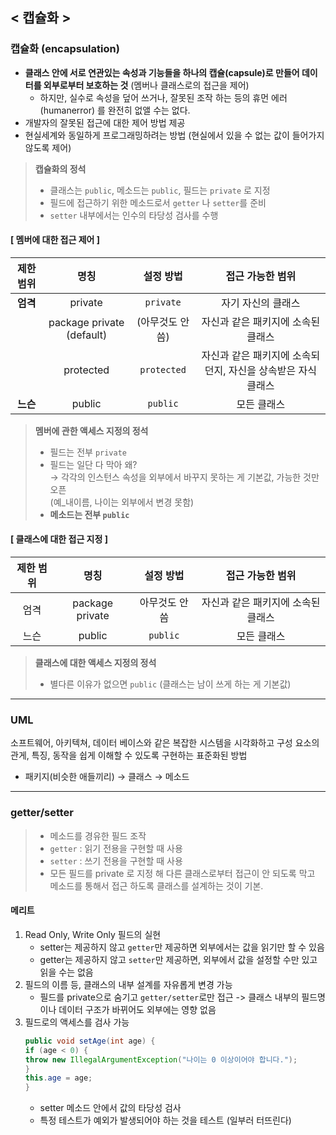 ## < 캡슐화 >

### 캡슐화 (encapsulation)

- **클래스 안에 서로 연관있는 속성과 기능들을 하나의 캡슐(capsule)로 만들어 데이터를 외부로부터 보호하는 것** (멤버나 클래스로의 접근을 제어)
    - 하지만, 실수로 속성을 덮어 쓰거나, 잘못된 조작 하는 등의 휴먼 에러 (humanerror) 를 완전히 없앨 수는 없다.
- 개발자의 잘못된 접근에 대한 제어 방법 제공
- 현실세계와 동일하게 프로그래밍하려는 방법 (현실에서 있을 수 없는 값이 들어가지 않도록 제어)

> **캡슐화의 정석**
>   * 클래스는 `public`, 메소드는 `public`, 필드는 `private` 로 지정
>   * 필드에 접근하기 위한 메소드로서 `getter` 나 `setter`를 준비
>   * `setter` 내부에서는 인수의 타당성 검사를 수행

#### [ 멤버에 대한 접근 제어 ]

| 제한 범위  |            명칭             |    설정 방법    |             접근 가능한 범위              |
|:------:|:-------------------------:|:-----------:|:----------------------------------:|
| **엄격** |          private          |  `private`  |             자기 자신의 클래스             |
|        | package private (default) | (아무것도 안 씀)  |        자신과 같은 패키지에 소속된 클래스         |
|        |         protected         | `protected` | 자신과 같은 패키지에 소속되던지, 자신을 상속받은 자식 클래스 |
| **느슨** |          public           |  `public`   |               모든 클래스               |

> **멤버에 관한 액세스 지정의 정석**
>- 필드는 전부 `private`
>- 필드는 일단 다 막아 왜?  
   → 각각의 인스턴스 속성을 외부에서 바꾸지 못하는 게 기본값, 가능한 것만 오픈  
   (예_내이름, 나이는 외부에서 변경 못함)
> - **메소드는 전부 `public`**

#### [ 클래스에 대한 접근 지정 ]

| 제한 범위 |       명칭        |  설정 방법   |      접근 가능한 범위      |
|:-----:|:---------------:|:--------:|:-------------------:|
|  엄격   | package private | 아무것도 안 씀 | 자신과 같은 패키지에 소속된 클래스 |
|  느슨   |     public      | `public` |       모든 클래스        |

> **클래스에 대한 액세스 지정의 정석**
>- 별다른 이유가 없으면 `public` (클래스는 남이 쓰게 하는 게 기본값)

***

### UML

소프트웨어, 아키텍쳐, 데이터 베이스와 같은 복잡한 시스템을 시각화하고 구성 요소의 관게, 특징, 동작을 쉽게 이해할 수 있도록 구현하는 표준화된 방법

- 패키지(비슷한 애들끼리) → 클래스 → 메소드

***

### getter/setter

> - 메소드를 경유한 필드 조작
>- `getter` : 읽기 전용을 구현할 때 사용
>- `setter` : 쓰기 전용을 구현할 때 사용
>- 모든 필드를 private 로 지정 해 다른 클래스로부터 접근이 안 되도록 막고
   메소드를 통해서 접근 하도록 클래스를 설계하는 것이 기본.

#### 메리트

1. Read Only, Write Only 필드의 실현
    + setter는 제공하지 않고 `getter`만 제공하면 외부에서는 값을 읽기만 할 수 있음
    + getter는 제공하지 않고 `setter`만 제공하면, 외부에서 값을 설정할 수만 있고 읽을 수는 없음
2. 필드의 이름 등, 클래스의 내부 설계를 자유롭게 변경 가능
    + 필드를 private으로 숨기고 `getter/setter`로만 접근 -> 클래스 내부의 필드명이나 데이터 구조가 바뀌어도 외부에는 영향 없음
3. 필드로의 액세스를 검사 가능
    ```java
   public void setAge(int age) {
   if (age < 0) {
   throw new IllegalArgumentException("나이는 0 이상이어야 합니다.");
   }
   this.age = age;
   }
   ```
    * setter 메소드 안에서 값의 타당성 검사
    * 특정 테스트가 예외가 발생되어야 하는 것을 테스트 (일부러 터뜨린다)


